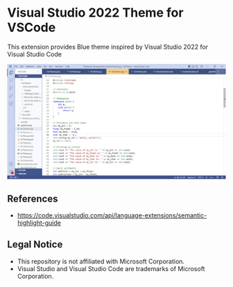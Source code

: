 # Visual Studio 2022 Theme for VSCode

This extension provides Blue theme inspired by Visual Studio 2022 for Visual Studio Code

![blue theme preview](preview/preview_blue_vs.jpg)
<br>


## References
- https://code.visualstudio.com/api/language-extensions/semantic-highlight-guide


## Legal Notice
- This repository is not affiliated with Microsoft Corporation.
- Visual Studio and Visual Studio Code are trademarks of Microsoft Corporation.